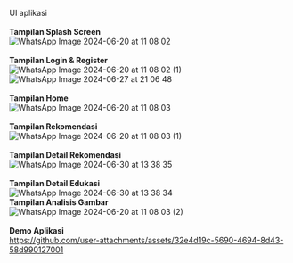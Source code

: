 UI aplikasi
<br>
<br>
**Tampilan Splash Screen**
<br>
![WhatsApp Image 2024-06-20 at 11 08 02](https://github.com/user-attachments/assets/aacbeffa-2edb-4ac3-aac5-9921687dac95)
<br>
<br>
**Tampilan Login & Register**
<br>
![WhatsApp Image 2024-06-20 at 11 08 02 (1)](https://github.com/user-attachments/assets/28758f7e-72c7-489c-823e-361cf168fd5d)
![WhatsApp Image 2024-06-27 at 21 06 48](https://github.com/user-attachments/assets/f6f2338d-0597-40db-b447-9b22df27d557)
<br>
<br>
**Tampilan Home**
<br>
![WhatsApp Image 2024-06-20 at 11 08 03](https://github.com/user-attachments/assets/15c635eb-a212-4e71-9f2a-2c68de893a1a)
<br>
<br>
**Tampilan Rekomendasi**
<br>
![WhatsApp Image 2024-06-20 at 11 08 03 (1)](https://github.com/user-attachments/assets/203e0b24-bc97-423f-90c3-5d904d3cf15c)
<br>
<br>
**Tampilan Detail Rekomendasi**
<br>
![WhatsApp Image 2024-06-30 at 13 38 35](https://github.com/user-attachments/assets/56b12cb8-eaa6-41ce-ade2-9528291f45f1)
<br>
<br>
**Tampilan Detail Edukasi**
<br>
![WhatsApp Image 2024-06-30 at 13 38 34](https://github.com/user-attachments/assets/eed58eaf-96eb-4406-983a-38291c95f85d)
<br>
**Tampilan Analisis Gambar**
<br>
![WhatsApp Image 2024-06-20 at 11 08 03 (2)](https://github.com/user-attachments/assets/067581ab-7205-4c5d-8764-e39bfe531432)
<br>
<br>
**Demo Aplikasi**
<br>
https://github.com/user-attachments/assets/32e4d19c-5690-4694-8d43-58d990127001
